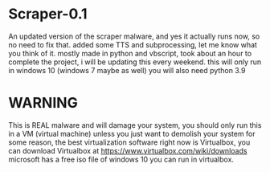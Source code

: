 # Scraper-0.1
An updated version of the scraper malware, and yes it actually runs now, so no need to fix that. added some TTS and subprocessing, let me know what you think of it.
mostly made in python and vbscript, took about an hour to complete the project, i will be updating this every weekend.
this will only run in windows 10  (windows 7 maybe as well) you will also need python 3.9
# WARNING
This is REAL malware and will damage your system, you should only run this in a VM (virtual machine) unless you
just want to demolish your system for some reason, the best virtualization software right now is Virtualbox,
you can download Virtualbox at https://www.virtualbox.com/wiki/downloads
microsoft has a free iso file of windows 10 you can run in virtualbox.
